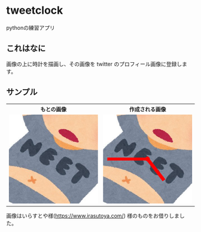 # tweetclock
pythonの練習アプリ


## これはなに

画像の上に時計を描画し、その画像を twitter のプロフィール画像に登録します。

## サンプル

<table>
  <tr>
<th>もとの画像</th><th>作成される画像</th>
  </tr>
<tr><td><img src="https://raw.githubusercontent.com/tanakanotarou2/tweetclock/ca78d12c5c4c78251f26b832fab74d334fe5b630/imgs/example1.png" /></td>
  <td><img src="https://raw.githubusercontent.com/tanakanotarou2/tweetclock/ca78d12c5c4c78251f26b832fab74d334fe5b630/imgs/example2.png" /></td>
  </tr>
</table>

画像はいらすとや様(https://www.irasutoya.com/) 様のものをお借りしました。
